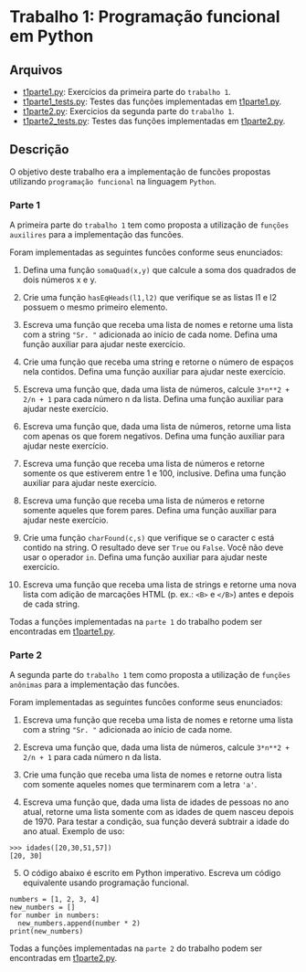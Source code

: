 # Trabalho 1: Programação funcional em Python
## Arquivos
  * [t1parte1.py](t1parte1.py): Exercícios da primeira parte do `trabalho 1`.
  * [t1parte1_tests.py](t1parte1_tests.py): Testes das funções implementadas em [t1parte1.py](t1parte1.py).
  * [t1parte2.py](t1parte2.py): Exercicios da segunda parte do `trabalho 1`.
  * [t1parte2_tests.py](t1parte2_tests.py): Testes das funções implementadas em [t1parte2.py](t1parte2.py).
## Descrição
O objetivo deste trabalho era a implementação de funcões propostas utilizando `programação funcional` na linguagem `Python`.
### Parte 1
A primeira parte do `trabalho 1` tem como proposta a utilização de `funções auxilires` para a implementação das funcões.

Foram implementadas as seguintes funcões conforme seus enunciados:

1. Defina uma função `somaQuad(x,y)` que calcule a soma dos quadrados de dois números x e y.

2. Crie uma função `hasEqHeads(l1,l2)` que verifique se as listas l1 e l2 possuem o mesmo primeiro elemento.

3. Escreva uma função que receba uma lista de nomes e retorne uma lista com a string `"Sr. "` adicionada ao início de cada nome. Defina uma função auxiliar para ajudar neste exercício.

4. Crie uma função que receba uma string e retorne o número de espaços nela contidos.  Defina uma função auxiliar para ajudar neste exercício.

5. Escreva uma função que, dada uma lista de números, calcule `3*n**2 + 2/n + 1` para cada número n da lista. Defina uma função auxiliar para ajudar neste exercício.

6. Escreva uma função que, dada uma lista de números, retorne uma lista com apenas os que forem negativos. Defina uma função auxiliar para ajudar neste exercício.

7. Escreva uma função que receba uma lista de números e retorne somente os que estiverem entre 1 e 100, inclusive. Defina uma função auxiliar para ajudar neste exercício.

8. Escreva uma função que receba uma lista de números e retorne somente aqueles que forem pares.
Defina uma função auxiliar para ajudar neste exercício.

9. Crie uma função `charFound(c,s)` que verifique se o caracter c está contido na string. O resultado deve ser `True` ou `False`. Você não deve usar o operador `in`. Defina uma função auxiliar para ajudar neste exercício.

10. Escreva uma função que receba uma lista de strings e retorne uma nova lista com adição de marcações HTML (p. ex.: `<B>` e `</B>`) antes e depois de cada string.

Todas a funções implementadas na `parte 1` do trabalho podem ser encontradas em [t1parte1.py](t1parte1.py).
### Parte 2
A segunda parte do `trabalho 1` tem como proposta a utilização de `funções anônimas` para a implementação das funcões.

Foram implementadas as seguintes funcões conforme seus enunciados:

1. Escreva uma função que receba uma lista de nomes e retorne uma lista com a string `"Sr. "` adicionada ao início de cada nome.

2. Escreva uma função que, dada uma lista de números, calcule `3*n**2 + 2/n + 1` para cada número n da lista.

3. Crie uma função que receba uma lista de nomes e retorne outra lista com somente aqueles nomes que terminarem com a letra `'a'`.

4. Escreva uma função que, dada uma lista de idades de pessoas no ano atual, retorne uma lista somente com as idades de quem nasceu depois de 1970. Para testar a condição, sua função deverá subtrair a idade do ano atual. Exemplo de uso:
 ```python3
 >>> idades([20,30,51,57])
 [20, 30]
 ```

5. O código abaixo é escrito em Python imperativo. Escreva um código equivalente usando programação funcional.
 ```python3
 numbers = [1, 2, 3, 4]
 new_numbers = []
 for number in numbers:
   new_numbers.append(number * 2)
 print(new_numbers)
 ```
 Todas a funções implementadas na `parte 2` do trabalho podem ser encontradas em [t1parte2.py](t1parte2.py).
